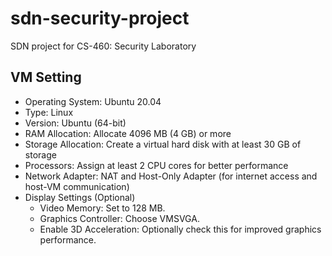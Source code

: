 # sdn-security-project
SDN project for CS-460: Security Laboratory

## VM Setting
- Operating System: Ubuntu 20.04
- Type: Linux
- Version: Ubuntu (64-bit)
- RAM Allocation: Allocate 4096 MB (4 GB) or more
- Storage Allocation: Create a virtual hard disk with at least 30 GB of storage
- Processors: Assign at least 2 CPU cores for better performance
- Network Adapter: NAT and Host-Only Adapter (for internet access and host-VM communication)
- Display Settings (Optional)
  - Video Memory: Set to 128 MB.
  - Graphics Controller: Choose VMSVGA.
  - Enable 3D Acceleration: Optionally check this for improved graphics performance.
